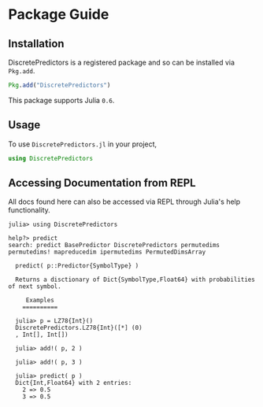 # Package Guide

## Installation
DiscretePredictors is a registered package and so can be installed via `Pkg.add`.

```julia
Pkg.add("DiscretePredictors")
```

This package supports Julia `0.6`.

## Usage
To use ```DiscretePredictors.jl``` in your project, 

```julia
using DiscretePredictors
```

## Accessing Documentation from REPL
All docs found here can also be accessed via REPL through Julia's help functionality.
```juli-repl
julia> using DiscretePredictors

help?> predict
search: predict BasePredictor DiscretePredictors permutedims permutedims! mapreducedim ipermutedims PermutedDimsArray

  predict( p::Predictor{SymbolType} )

  Returns a disctionary of Dict{SymbolType,Float64} with probabilities of next symbol.

     Examples
    ==========

  julia> p = LZ78{Int}()
  DiscretePredictors.LZ78{Int}([*] (0)
  , Int[], Int[])
  
  julia> add!( p, 2 )
  
  julia> add!( p, 3 )
  
  julia> predict( p )
  Dict{Int,Float64} with 2 entries:
    2 => 0.5
    3 => 0.5
```